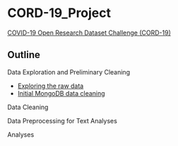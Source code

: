 # CORD-19_Project
[COVID-19 Open Research Dataset Challenge (CORD-19)](https://www.kaggle.com/allen-institute-for-ai/CORD-19-research-challenge?select=metadata.csv)

## Outline

Data Exploration and Preliminary Cleaning
 - [Exploring the raw data](Code/COVID_Pubs_Wk_4.ipynb)
 - [Initial MongoDB data cleaning](Code/MongoDB_Initial_Cleaning.ipynb)

Data Cleaning

Data Preprocessing for Text Analyses

Analyses
